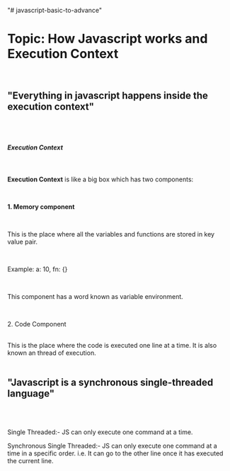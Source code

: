 "# javascript-basic-to-advance" 

<h1>Topic: How Javascript works and Execution Context</h1></br>
<h2> "Everything in javascript happens inside the execution context"</h2></br></br>
<h5>Execution Context</h5></br>
<p><b>Execution Context</b> is like a big box which has two components:</p></br>
<p><b>1. Memory component</b></p></br>
<p>This is the place where all the variables and functions are stored in key value pair.</p></br>
<p>Example: a: 10, fn: {}</p></br>
<p>This component has a word known as variable environment.</p></br>
<p>2. Code Component</p></br>
This is the place where the code is executed one line at a time.
It is also known an thread of execution.
</br></br>

<h2>"Javascript is a synchronous single-threaded language"</h2></br></br>
<p> Single Threaded:- JS can only execute one command at a time.</p>
<p> Synchronous Single Threaded:- JS can only execute one command at a time in a specific order. i.e. It can go to the other line once it has executed the current line.</p>